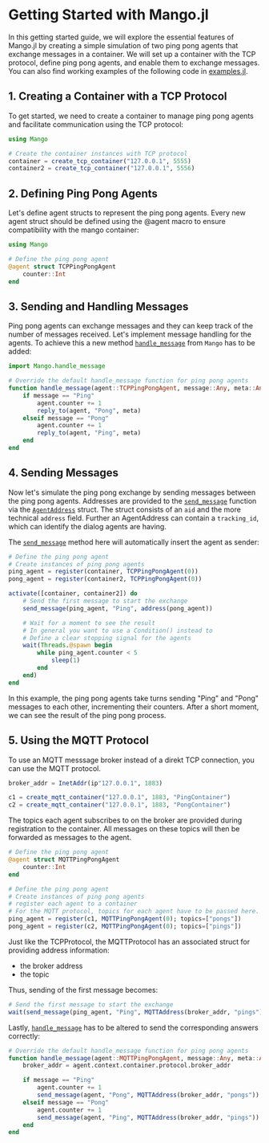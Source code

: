 # Getting Started with Mango.jl

In this getting started guide, we will explore the essential features of Mango.jl by creating a simple simulation of two ping pong agents that exchange messages in a container. We will set up a container with the TCP protocol, define ping pong agents, and enable them to exchange messages.
You can also find working examples of the following code in [examples.jl](../../test/examples.jl).

## 1. Creating a Container with a TCP Protocol

To get started, we need to create a container to manage ping pong agents and facilitate communication using the TCP protocol:

```julia
using Mango

# Create the container instances with TCP protocol
container = create_tcp_container("127.0.0.1", 5555)
container2 = create_tcp_container("127.0.0.1", 5556)
```

## 2. Defining Ping Pong Agents

Let's define agent structs to represent the ping pong agents. Every new agent struct should be defined using the @agent macro to ensure compatibility with the mango container:

```julia
using Mango

# Define the ping pong agent
@agent struct TCPPingPongAgent
    counter::Int
end
```

## 3. Sending and Handling Messages

Ping pong agents can exchange messages and they can keep track of the number of messages received. Let's implement message handling for the agents. To achieve this a new method [`handle_message`](@ref) from `Mango` has to be added:

```julia
import Mango.handle_message

# Override the default handle_message function for ping pong agents
function handle_message(agent::TCPPingPongAgent, message::Any, meta::Any)
    if message == "Ping"
        agent.counter += 1
        reply_to(agent, "Pong", meta)
    elseif message == "Pong"
        agent.counter += 1
        reply_to(agent, "Ping", meta)
    end
end
```

## 4. Sending Messages

Now let's simulate the ping pong exchange by sending messages between the ping pong agents. 
Addresses are provided to the [`send_message`](@ref) function via the [`AgentAddress`](@ref) struct.
The struct consists of an `aid` and the more technical `address` field. Further an AgentAddress 
can contain a `tracking_id`, which can identify the dialog agents are having.

The [`send_message`](@ref) method here will automatically insert the agent as sender:

```julia
# Define the ping pong agent
# Create instances of ping pong agents
ping_agent = register(container, TCPPingPongAgent(0))
pong_agent = register(container2, TCPPingPongAgent(0))

activate([container, container2]) do
    # Send the first message to start the exchange
    send_message(ping_agent, "Ping", address(pong_agent))

    # Wait for a moment to see the result
    # In general you want to use a Condition() instead to
    # Define a clear stopping signal for the agents
    wait(Threads.@spawn begin
        while ping_agent.counter < 5 
            sleep(1)
        end
    end)
end
```

In this example, the ping pong agents take turns sending "Ping" and "Pong" messages to each other, incrementing their counters. After a short moment, we can see the result of the ping pong process.

## 5. Using the MQTT Protocol
To use an MQTT messsage broker instead of a direkt TCP connection, you can use the MQTT protocol.

```julia
broker_addr = InetAddr(ip"127.0.0.1", 1883)

c1 = create_mqtt_container("127.0.0.1", 1883, "PingContainer")
c2 = create_mqtt_container("127.0.0.1", 1883, "PongContainer")
```

The topics each agent subscribes to on the broker are provided during registration to the container.
All messages on these topics will then be forwarded as messages to the agent.

```julia
# Define the ping pong agent
@agent struct MQTTPingPongAgent
    counter::Int
end

# Define the ping pong agent
# Create instances of ping pong agents
# register each agent to a container
# For the MQTT protocol, topics for each agent have to be passed here.
ping_agent = register(c1, MQTTPingPongAgent(0); topics=["pongs"])
pong_agent = register(c2, MQTTPingPongAgent(0); topics=["pings"])
```

Just like the TCPProtocol, the MQTTProtocol has an associated struct for providing address information:
* the broker address
* the topic

Thus, sending of the first message becomes:

```julia
# Send the first message to start the exchange
wait(send_message(ping_agent, "Ping", MQTTAddress(broker_addr, "pings")))
```


Lastly, [`handle_message`](@ref) has to be altered to send the corresponding answers correctly:

```julia
# Override the default handle_message function for ping pong agents
function handle_message(agent::MQTTPingPongAgent, message::Any, meta::Any)
    broker_addr = agent.context.container.protocol.broker_addr

    if message == "Ping"
        agent.counter += 1
        send_message(agent, "Pong", MQTTAddress(broker_addr, "pongs"))
    elseif message == "Pong"
        agent.counter += 1
        send_message(agent, "Ping", MQTTAddress(broker_addr, "pings"))
    end
end
```
